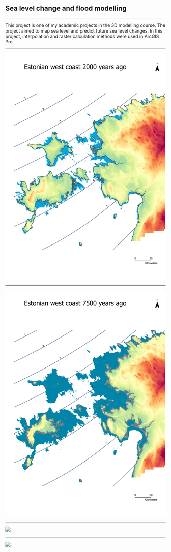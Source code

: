 ## Sea level change and flood modelling 

---
This project is one of my academic projects in the 3D modelling course. The project aimed to map sea level and predict future sea level changes. 
In this project, interpolation and raster calculation methods were used in ArcGIS Pro. 

---
<img src="images/west_coast_2000.jpg"/>

---
<img src="images/west_coast_7500.jpg"/>

---
<img src="images/parnu_2005.jpg"/>

---
<img src="images/parnu_flood2100.jpg"/>
